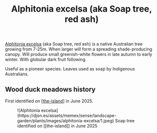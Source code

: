 ﻿---
photos:
  1:
    date: 2025-06-27 08:39:48
    description: None
    filename: 491F2F2C-C6C5-438D-86CF-9F86BB961D9A.heic
    latitude: -27.538983333333334
    longitude: 152.05552783333334
    memexFilename: https://djon.es/assets/memex/sense/landscape-garden/plants/images/alphitonia-excelsa/1.jpeg
    title: None
tags: plants, gardens, native
title: Alphitonia excelsa (aka Soap tree, red ash)
type: plant
---
[Alphitonia excelsa](https://en.wikipedia.org/wiki/Alphitonia_excelsa) (aka Soap tree, red ash) is a native Australian tree growing from 7-25m. When larger will form a spreading shade-producing canopy. Will produce small greenish-white flowers in late autumn to early winter. With globular dark fruit following.

Useful as a pioneer species. Leaves used as soap by Indigenous Australians.

## Wood duck meadows history

First identified on [[the-island]] in June 2025.

<figure markdown>
![Alphitonia excelsa](https://djon.es/assets/memex/sense/landscape-garden/plants/images/alphitonia-excelsa/1.jpeg)
<caption>Soap tree identified on [[the-island]] in June 2025</caption>
</figure>


[//begin]: # "Autogenerated link references for markdown compatibility"
[the-island]: ../the-island "The Island"
[//end]: # "Autogenerated link references"